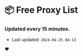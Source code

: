 # :package: Free Proxy List
### Updated every 15 minutes.

- Last updated: `2024-04-25 04:13`

:heart:
